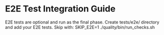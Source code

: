 # E2E Test Integration Guide

E2E tests are optional and run as the final phase.
Create tests/e2e/ directory and add your E2E tests.
Skip with: SKIP_E2E=1 ./quality/bin/run_checks.sh
